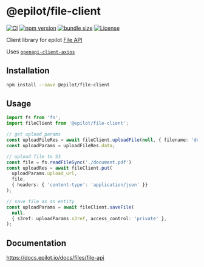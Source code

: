 # @epilot/file-client

[![CI](https://github.com/epilot-dev/sdk-js/workflows/CI/badge.svg)](https://github.com/epilot-dev/sdk-js/actions?query=workflow%3ACI)
[![npm version](https://img.shields.io/npm/v/@epilot/file-client.svg)](https://www.npmjs.com/package/@epilot/file-client)
[![bundle size](https://img.shields.io/bundlephobia/minzip/@epilot/file-client?label=gzip%20bundle)](https://bundlephobia.com/package/@epilot/file-client)
[![License](http://img.shields.io/:license-mit-blue.svg)](https://github.com/epilot-dev/sdk-js/blob/main/LICENSE)

Client library for epilot [File API](https://docs.epilot.io/api/file)

Uses [`openapi-client-axios`](https://github.com/anttiviljami/openapi-client-axios)

## Installation

```bash
npm install --save @epilot/file-client
```

## Usage

```typescript
import fs from 'fs';
import fileClient from '@epilot/file-client';

// get upload params
const uploadFileRes = await fileClient.uploadFile(null, { filename: 'document.pdf', mime_type: 'application/pdf' });
const uploadParams = uploadFileRes.data;

// upload file to S3
const file = fs.readFileSync('./document.pdf')
const uploadRes = await fileClient.put(
  uploadParams.upload_url,
  file, 
  { headers: { 'content-type': 'application/json' }}
);

// save file as an entity
const uploadParams = await fileClient.saveFile(
  null,
  { s3ref: uploadParams.s3ref, access_control: 'private' },
);
```

## Documentation

https://docs.epilot.io/docs/files/file-api
